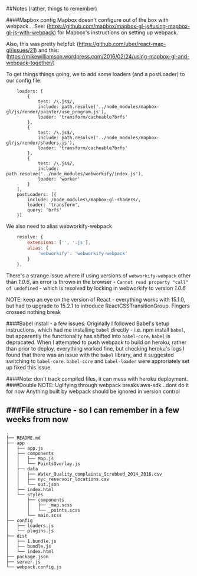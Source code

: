 ##Notes (rather, things to remember)

####Mapbox config
Mapbox doesn't configure out of the box with webpack... See:
(https://github.com/mapbox/mapbox-gl-js#using-mapbox-gl-js-with-webpack) for
Mapbox's instructions on setting up webpack.

Also, this was pretty helpful: 
(https://github.com/uber/react-map-gl/issues/21)
and this:
(https://mikewilliamson.wordpress.com/2016/02/24/using-mapbox-gl-and-webpack-together/)

To get things things going, we to add some loaders (and a postLoader) to our config file:
```javascipt
    loaders: [
        {
            test: /\.js$/,
            include: path.resolve('../node_modules/mapbox-gl/js/render/painter/use_program.js'),
            loader: 'transform/cacheable?brfs'
        },
        {
            test: /\.js$/,
            include: path.resolve('../node_modules/mapbox-gl/js/render/shaders.js'),
            loader: 'transform/cacheable?brfs'
        },
        {
            test: /\.js$/,
            include: path.resolve('../node_modules/webworkify/index.js'),
            loader: 'worker'
        }
    ],
    postLoaders: [{
        include: /node_modules\/mapbox-gl-shaders/,
        loader: 'transform',
        query: 'brfs'
    }]
```

We also need to alias webworkify-webpack

```javascript
    resolve: {
        extensions: ['', '.js'],
        alias: {
            'webworkify': 'webworkify-webpack'
        }
    },
```

There's a strange issue where if using versions of `webworkify-webpack` other than *1.0.6*, an error is thrown in the browser - `Cannot read property "call" of undefined` - which is resolved by locking in webworkify to version *1.0.6*

NOTE: keep an eye on the version of React - everything works with 15.1.0, but
had to upgrade to 15.2.1 to introduce ReactCSSTransitionGroup. Fingers crossed
nothing break

####Babel install - a few issues:
Originally I followed Babel's setup instructions, which had me installing `babel`
directly - i.e. npm install `babel`, but apparently the functionality has shifted
into `babel-core`. `babel` is depracated.  When I attempted to push webpack to build on heroku, rather
than prior to deploy, everything worked fine, but checking heroku's logs
I found that there was an issue with the `babel` library, and it suggested
switching to `babel-core`.  `babel-core` and `babel-loader` were approriately set up
fixed this issue.

####Note: don't track compiled files, it can mess with heroku deployment. 
####Double NOTE: Uglifying through webpack breaks aws-sdk...dont do it for now
Anything built by webpack should be ignored in version control

###File structure - so I can remember in a few weeks from now
---
```
.
├── README.md
├── app
│   ├── app.js
│   ├── components
│   │   ├── Map.js
│   │   └── PointsOverlay.js
│   ├── data
│   │   ├── Water_Quality_complaints_Scrubbed_2014_2016.csv
│   │   ├── nyc_reservoir_locations.csv
│   │   └── out.json
│   ├── index.html
│   └── styles
│       ├── components
│       │   ├── _map.scss
│       │   └── _points.scss
│       └── main.scss
├── config
│   ├── loaders.js
│   └── plugins.js
├── dist
│   ├── 1.bundle.js
│   ├── bundle.js
│   └── index.html
├── package.json
├── server.js
└── webpack.config.js
```

